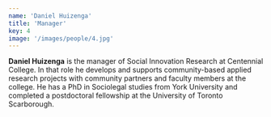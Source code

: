 ```yaml
---
name: 'Daniel Huizenga'
title: 'Manager'
key: 4
image: '/images/people/4.jpg'
---
```

**Daniel Huizenga** is the manager of Social Innovation Research at Centennial College. In that role he develops and supports community-based applied research projects with community partners and faculty members at the college. He has a PhD in Sociolegal studies from York University and completed a postdoctoral fellowship at the University of Toronto Scarborough.